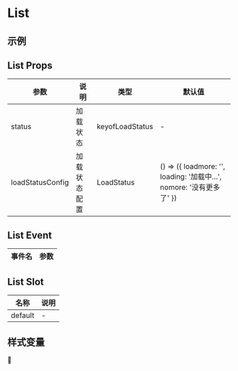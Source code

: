 # List

## 示例

<!--codes start-->
<!--codes end-->

## List Props

<!--props start-->

| 参数 | 说明 | 类型 | 默认值 |
| --- | ----- | --- | --- |
| status | 加载状态 | keyofLoadStatus | - |
| loadStatusConfig | 加载状态配置 | LoadStatus |  () => ({ loadmore: '', loading: '加载中...', nomore: '没有更多了' }) |

<!--props end-->

## List Event

<!--event start-->

| 事件名 | 参数 |
| --- | --- |


<!--event end-->

## List Slot

<!--slot start-->

| 名称 | 说明 |
| --- | --- |
| default | - |

<!--slot end-->

## 样式变量

<!--cssVar start-->

:see_no_evil:

<!--cssVar end-->

